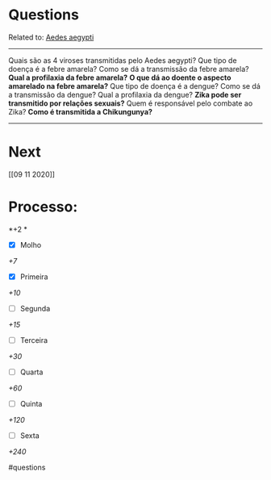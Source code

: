 # Questions
Related to: [Aedes aegypti](Aedes%20aegypti.md)

---

Quais são as 4 viroses transmitidas pelo Aedes aegypti?
Que tipo de doença é a febre amarela?
Como se dá a transmissão da febre amarela?
**Qual a profilaxia da febre amarela?**
**O que dá ao doente o aspecto amarelado na febre amarela?**
Que tipo de doença é a dengue?
Como se dá a transmissão da dengue?
Qual a profilaxia da dengue?
**Zika pode ser transmitido por relações sexuais?**
Quem é responsável pelo combate ao Zika?
**Como é transmitida a Chikungunya?**

---
# Next
[[09 11 2020]]
# Processo:
*+2 *
- [x] Molho  

*+7* 

- [x] Primeira 

*+10* 

- [ ] Segunda

*+15* 

- [ ] Terceira 

*+30* 

- [ ] Quarta 

*+60* 

- [ ] Quinta 

*+120* 

- [ ] Sexta 

*+240* 


#questions